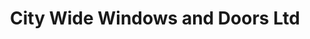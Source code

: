 ---
title: "City Wide Windows and Doors Ltd"
url: /concord/city-wide-windows-and-doors-ltd/
shop: Türen
---